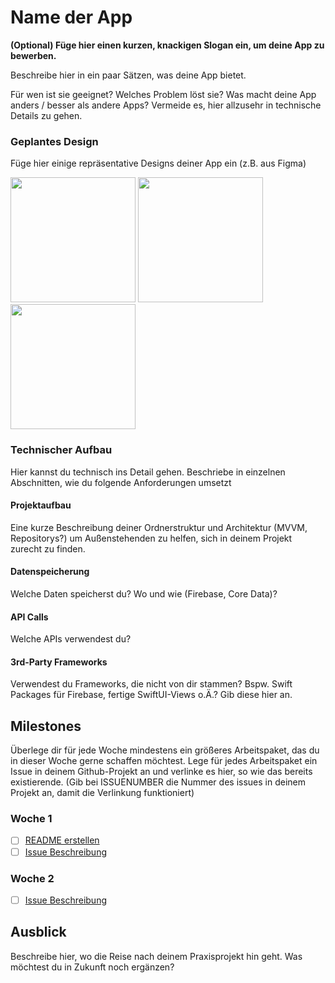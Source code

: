 # Name der App

**(Optional) Füge hier einen kurzen, knackigen Slogan ein, um deine App zu bewerben.**

Beschreibe hier in ein paar Sätzen, was deine App bietet.

Für wen ist sie geeignet? Welches Problem löst sie? Was macht deine App anders / besser als andere Apps?
Vermeide es, hier allzusehr in technische Details zu gehen.

### Geplantes Design
Füge hier einige repräsentative Designs deiner App ein (z.B. aus Figma)
<p>
  <img src="https://github.com/syntaxinstitut/iOS_Praxisprojekt_Template/assets/155458331/279f2688-e229-4390-ba37-71a4036086ac" width="200">
  <img src="https://github.com/syntaxinstitut/iOS_Praxisprojekt_Template/assets/155458331/279f2688-e229-4390-ba37-71a4036086ac" width="200">
  <img src="https://github.com/syntaxinstitut/iOS_Praxisprojekt_Template/assets/155458331/279f2688-e229-4390-ba37-71a4036086ac" width="200">
</p>

### Technischer Aufbau
Hier kannst du technisch ins Detail gehen. Beschriebe in einzelnen Abschnitten, wie du folgende Anforderungen umsetzt

#### Projektaufbau
Eine kurze Beschreibung deiner Ordnerstruktur und Architektur (MVVM, Repositorys?) um Außenstehenden zu helfen, sich in deinem Projekt zurecht zu finden.

#### Datenspeicherung
Welche Daten speicherst du? Wo und wie (Firebase, Core Data)?

#### API Calls
Welche APIs verwendest du?

#### 3rd-Party Frameworks
Verwendest du Frameworks, die nicht von dir stammen? Bspw. Swift Packages für Firebase, fertige SwiftUI-Views o.Ä.? Gib diese hier an.

## Milestones
Überlege dir für jede Woche mindestens ein größeres Arbeitspaket, das du in dieser Woche gerne schaffen möchtest. Lege für jedes Arbeitspaket ein Issue in deinem Github-Projekt an und verlinke es hier, so wie das bereits existierende. (Gib bei ISSUENUMBER die Nummer des issues in deinem Projekt an, damit die Verlinkung funktioniert)

### Woche 1
 - [ ] [README erstellen](/../../issues/1)
 - [ ] [Issue Beschreibung](/../../issues/ISSUENUMBER)

### Woche 2
 - [ ] [Issue Beschreibung](/../../issues/ISSUENUMBER)

## Ausblick
Beschreibe hier, wo die Reise nach deinem Praxisprojekt hin geht. Was möchtest du in Zukunft noch ergänzen?
 
